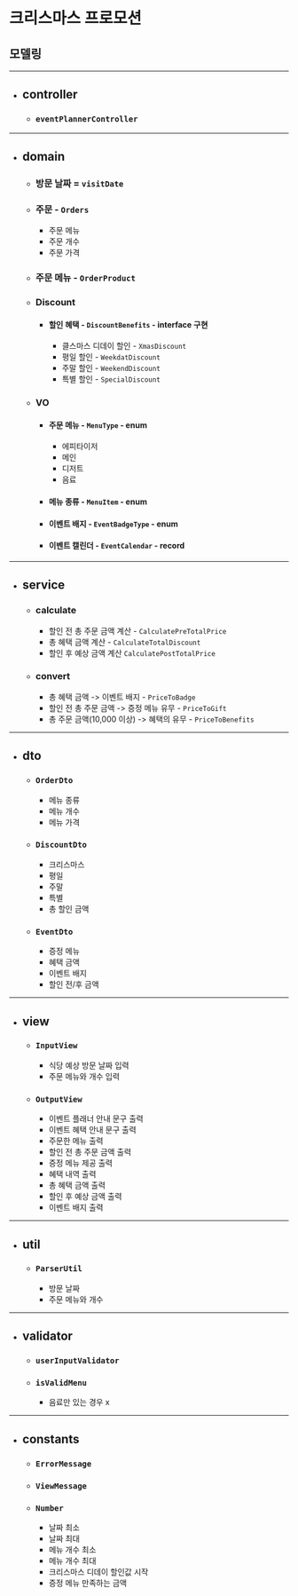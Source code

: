 # 크리스마스 프로모션
## 모델링

---
- ## controller
  - ### `eventPlannerController`
---
- ## domain
  - ### 방문 날짜 = `visitDate`
  - ### 주문 - `Orders`
    - 주문 메뉴
    - 주문 개수
    - 주문 가격
  - ### 주문 메뉴 - `OrderProduct`
  - ### Discount
    - #### 할인 혜택 - `DiscountBenefits` - interface 구현
      - 클스마스 디데이 할인 - `XmasDiscount`
      - 평일 할인 - `WeekdatDiscount`
      - 주말 할인 - `WeekendDiscount`
      - 특별 할인 - `SpecialDiscount`
  - ### VO
    - #### 주문 메뉴 - `MenuType` - enum
        - 에피타이저
        - 메인
        - 디저트
        - 음료
    - #### 메뉴 종류 - `MenuItem` - enum
    - #### 이벤트 배지 - `EventBadgeType` - enum
    - #### 이벤트 캘린더 - `EventCalendar` - record
---
- ## service
  - ### calculate
    - 할인 전 총 주문 금액 계산 - `CalculatePreTotalPrice`
    - 총 혜택 금액 계산 - `CalculateTotalDiscount`
    - 할인 후 예상 금액 계산 `CalculatePostTotalPrice`
  - ### convert
    - 총 혜택 금액 -> 이벤트 배지 - `PriceToBadge`
    - 할인 전 총 주문 금액 -> 증정 메뉴 유무 - `PriceToGift`
    - 총 주문 금액(10,000 이상) -> 혜택의 유무 - `PriceToBenefits`

---
- ## dto
  - ### `OrderDto`
    - 메뉴 종류
    - 메뉴 개수
    - 메뉴 가격
  - ### `DiscountDto`
    - 크리스마스
    - 평일
    - 주말
    - 특별
    - 총 할인 금액
  - ### `EventDto`
    - 증정 메뉴
    - 혜택 금액
    - 이벤트 배지
    - 할인 전/후 금액
---
- ## view
  - ### `InputView`
    - 식당 예상 방문 날짜 입력
    - 주문 메뉴와 개수 입력
  - ### `OutputView`
    - 이벤트 플래너 안내 문구 출력
    - 이벤트 혜택 안내 문구 출력
    - 주문한 메뉴 출력
    - 할인 전 총 주문 금액 출력
    - 증정 메뉴 제공 출력
    - 혜택 내역 출력
    - 총 혜택 금액 출력
    - 할인 후 예상 금액 출력
    - 이벤트 배지 출력
---
- ## util
  - ### `ParserUtil`
    - 방문 날짜
    - 주문 메뉴와 개수
---
- ## validator
  - ### `userInputValidator`
  - ### `isValidMenu`
    - 음료만 있는 경우 x
---
- ## constants
  - ### `ErrorMessage`
  - ### `ViewMessage`
  - ### `Number`
    - 날짜 최소
    - 날짜 최대
    - 메뉴 개수 최소
    - 메뉴 개수 최대
    - 크리스마스 디데이 할인값 시작
    - 증정 메뉴 만족하는 금액
